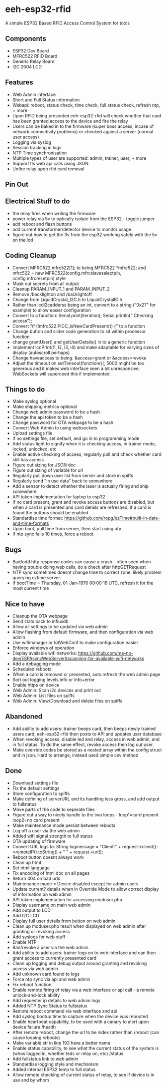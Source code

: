 # eeh-esp32-rfid

A simple ESP32 Based RFID Access Control System for tools

## Components
- ESP32 Dev Board
- MFRC522 RFID Board
- Generic Relay Board
- I2C 2004 LCD

## Features
- Web Admin interface
- Short and Full Status information
- Webapi: reboot, status check, time check, full status check, refresh ntp, + more
- Upon RFID being presented eeh-esp32-rfid will check whether that card has been granted access to the device and fire the relay
- Users can be baked in to the firmware (super boss access, incase of network connectivity problems) or checked against a server (normal user access)
- Logging via syslog
- Session tracking in logs
- NTP Time synchronisation
- Multiple types of user are supported: admin, trainer, user, + more
- Support tls web api calls using JSON
- Unfire relay upon rfid card removal

## Pin Out


## Electrical Stuff to do
- the relay fires when writing the firmware
- power relay via 5v to optically isolate from the ESP32 - toggle jumper
- add reboot and flash buttons
- add current transformer/detector device to monitor usage
- figure out how to get the 3v from the esp32 working safely with the 5v on the lcd

## Coding Cleanup
- Convert MFRC522 mfrc522[1]; to being MFRC522 *mfrc522; and mfrc522 = new MFRC522(config.mfrcslaveselectpin, config.mfrcresetpin) style
- Mask out secrets from all output
- Cleanup PARAM_INPUT_1 and PARAM_INPUT_2
- Remove /backlighton and /backlightoff
- Change from LiquidCrystal_I2C.h to LiquidCrystalIO.h
- Rather than lcdi2cadderss being an int, convert to a string ("0x27" for example) to allow easier configuration
- Convert to a function: Serial.print(iteration); Serial.println(" Checking access");
- Convert "if (!mfrc522.PICC_IsNewCardPresent()) {" to a function
- Change button and slider code generation to sit within processor function
- change grantUser() and getUserDetails() in to a generic function
- Implement lcdPrint(l1, l2, l3, l4) and make adaptable for varying sizes of display (autoscroll perhaps)
- Change haveaccess to being: &access=grant or &access=revoke
- Adjust the timeout on setTimeout(function(){, 5000 might be too generous and it makes web interface seen a bit unresponsive.  WebSockets will superceed this if implemented.

## Things to do
- Make syslog optional
- Make shipping metrics optional
- Change web admin password to be a hash
- Change the api token to be a hash
- Change password for OTA webpage to be a hash
- Convert Web Admin to using websockets
- Upload settings file
- If no settings file, set default, and go in to programming mode
- Add status light to signify when it is checking access, in trainer mode, locked, unlocked, etc
- Enable active checking of access, regularly poll and check whether card still has access
- Figure out sizing for JSON doc
- Figure out sizing of variable for url
- Regularly pull down user list from server and store in spiffs
- Regularly send "in use data" back to somewhere
- Add a sensor to detect whether the laser is actually firing and ship somewhere
- API token implementation for laptop to esp32
- If no card present, grant and revoke access buttons are disabled, but when a card is presented and card details are refreshed, if a card is found the buttons should be enabled
- Standardise time format: https://github.com/ropg/ezTime#built-in-date-and-time-formats
- Upon boot, pull time from server, then start using utp
- If ntp sync fails 10 times, force a reboot

## Bugs
- Bad/odd http response codes can cause a crash - often seen when having trouble doing web calls, do a check after httpGETRequest
- NTP sync sometimes doesnt change time to correct zone, likely problem querying eztime server
- If bootTime = Thursday, 01-Jan-1970 00:00:16 UTC, refresh it for the most current time

## Nice to have
- Cleanup the OTA webpage
- Send stats back to influxdb
- Allow all settings to be updated via web admin
- Allow flashing from default firmware, and then configuration via web admin
- Use wifimanager or IotWebConf to make configuration easier
- Enforce windows of operation
- Display available wifi networks: https://github.com/me-no-dev/ESPAsyncWebServer#scanning-for-available-wifi-networks
- Add a debugging mode
- Scheduled reboots
- When a card is removed or presented, auto refresh the web admin page
- Sort out logging levels info or info+error
- Enable https on device
- Web Admin: Scan i2c devices and print out
- Web Admin: List files on spiffs
- Web Admin: View/Download and delete files on spiffs

## Abandoned
- Add ability to add users: trainer beeps card, then beeps newly trained users card, eeh-esp32-rfid then posts to API and updates user database
- When revoking access, disable led and relay, access in web admin, and in full status.  To do the same effect, revoke access then log out user.
- Make override codes be stored as a nested array within the config struct and in json.  Hard to arrange, instead used simple csv method

## Done
- Download settings file
- Fix the default settings
- Store configuration to spiffs
- Make defining of serverURL and its handling less gross, and add output to fullstatus
- Move parts of the code to seperate files
- Figure out a way to nicely handle to the two loops - loop1=card present  loop2=no card present
- Make maintenance mode persist between reboots
- Log off a user via the web admin
- Added wifi signal strength to full status
- OTA updating of firmware
- Convert URL logs to:  String logmessage = "Client:" + request->client()->remoteIP().toString() + " " + request->url();
- Reboot button doesnt always work
- Clean up html
- Set html language
- Fix encoding of html doc on all pages
- Return 404 on bad urls
- Maintenance mode = Device disabled except for admin users
- Update current? details when in Override Mode to allow correct display of information on web admin
- API token implementation for accessing moduser.php
- Display username on main web admin
- Add output to LCD
- Add I2C LCD
- Display full user details from button on web admin
- Clean up moduser.php result when displayed on web admin after granting or revoking access
- Add syslogs for web stuff
- Enable NTP
- Ban/revoke a user via the web admin
- Add ability to add users: trainer logs on to web interface and can then grant access to currently presented card
- Clean up logging and debug output around granting and revoking access via web admin
- Add unknown card found to logs
- Force ntp sync via api and web admin
- Fix reboot function
- Enable remote firing of relay via a web interface or api call - a remote unlock-and-lock ability
- Add requester ip details to web admin logs
- Added NTP Sync Status to fullstatus
- Remote reboot command via web interface and api
- Add syslog bootup time to capture when the device was rebooted
- Enable heartbeat capability, to be used with a canary to alert upon device failure /health
- After remote reboot, change the url to be index rather than /reboot (can cause looping reboots)
- Make variable str in line 193 have a better name
- Enable status capability, to see what the current status of the system is (whos logged in, whether leds or relay on, etc) /status
- Add fullstatus link to web admin
- Standardise logging style and mechanism
- Added internal ESP32 temp to full status
- Allow remote checking of current status of relay, to see if device is in use and by whom
